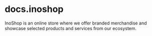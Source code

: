 # docs.inoshop
InoShop is an online store where we offer branded merchandise and showcase selected products and services from our ecosystem.
